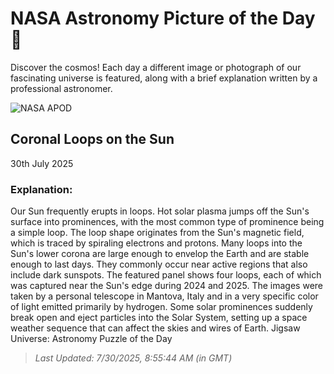 
  # NASA Astronomy Picture of the Day 🌌

  Discover the cosmos! Each day a different image or photograph of our fascinating universe is featured, along with a brief explanation written by a professional astronomer.

![NASA APOD](https://apod.nasa.gov/apod/image/2507/SunLoops_Vanoni_1223.jpg)

## Coronal Loops on the Sun

30th July 2025

### Explanation: 

Our Sun frequently erupts in loops.  Hot solar plasma jumps off the Sun's surface into prominences, with the most common type of prominence being a simple loop.  The loop shape originates from the Sun's magnetic field, which is traced by spiraling electrons and protons.  Many loops into the Sun's lower corona are large enough to envelop the Earth and are stable enough to last days.  They commonly occur near active regions that also include dark sunspots.  The featured panel shows four loops, each of which was captured near the Sun's edge during 2024 and 2025. The images were taken by a personal telescope in Mantova, Italy and in a very specific color of light emitted primarily by hydrogen. Some solar prominences suddenly break open and eject particles into the Solar System, setting up a space weather sequence that can affect the skies and wires of Earth.    Jigsaw Universe: Astronomy Puzzle of the Day

> _Last Updated: 7/30/2025, 8:55:44 AM (in GMT)_
